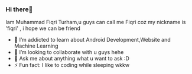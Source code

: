 ### Hi there👋

Iam Muhammad Fiqri Turham,u guys can call me Fiqri coz my nickname is 'fiqri' , i hope we can be friend

- 🌱 I’m addicted to learn about Android Development,Website and Machine Learning
- 👯 I’m looking to collaborate with u guys hehe
- 💬 Ask me about anything what u want to ask :D
- ⚡ Fun fact: I like to coding while sleeping wkkw 

